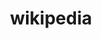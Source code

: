 ---
guide: https://en.wikipedia.org/wiki/Wikipedia_logo
logohandle: wikipedia
sort: wikipedia
title: wikipedia
twitter: Wikipedia
website: https://en.wikipedia.org/wiki/Main_Page
wikipedia: https://en.wikipedia.org/wiki/Wikipedia
---